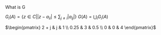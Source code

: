 What is G

$G_i(A)=\{z\in C | |z-a_{ii}|\le \sum_{j\ne i}|a_{ij}|\}$ $G(A)=\bigcup_{i}G_i(A)$

$\begin{pmatrix}  2 + j & j & 1 \\
                  0.25 & 3 & 0.5 \\
                  0 & 0 & 4  \end{pmatrix}$​

